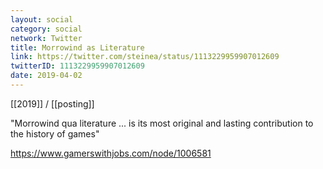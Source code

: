 ```yaml
---
layout: social
category: social
network: Twitter
title: Morrowind as Literature
link: https://twitter.com/steinea/status/1113229959907012609
twitterID: 1113229959907012609
date: 2019-04-02
---
```


[[2019]] / [[posting]]

"Morrowind qua literature ... is its most original and lasting contribution to the history of games"

<https://www.gamerswithjobs.com/node/1006581>
